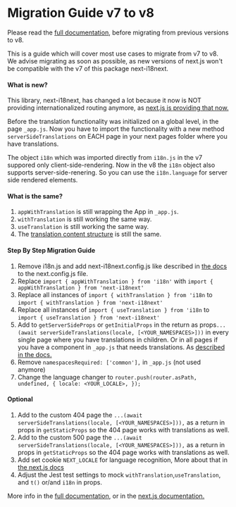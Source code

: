 
# Migration Guide v7 to v8

Please read the [full documentation](https://github.com/isaachinman/next-i18next/blob/master/README.md), before migrating from previous versions to v8.

This is a guide which will cover most use cases to migrate from v7 to v8.
We advise migrating as soon as possible, as new versions of next.js won't be compatible with the v7 of this package next-i18next.

#### What is new?
This library, next-i18next, has changed a lot because it now is NOT providing internationalized routing anymore, as [next.js is providing that now.](https://nextjs.org/docs/advanced-features/i18n-routing)

Before the translation functionality was initialized on a global level, in the page `_app.js`. Now you have to import the functionality with a new method `serverSideTranslations` on EACH page in your next pages folder where you have translations.

The object `i18n` which was imported directly  from `i18n.js` in the v7 suppored only client-side-rendering. Now in the v8 the `i18n` object also supports server-side-renering. So you can use the `i18n.language` for server side rendered elements.

#### What is the same?
1. `appWithTranslation` is still wrapping the App in `_app.js`.
2. `withTranslation` is still working the same way.
3. `useTranslation` is still working the same way.
4. The [translation content structure](https://github.com/isaachinman/next-i18next/blob/master/README.md#2-translation-content) is still the same.

#### Step By Step Migration Guide

1.  Remove i18n.js and add next-i18next.config.js like described in [the docs](https://github.com/isaachinman/next-i18next#3-project-setup) to the next.config.js file.
2. Replace `import { appWithTranslation } from 'i18n'` with `import { appWithTranslation } from 'next-i18next'`
3.  Replace all instances of `import { withTranslation } from 'i18n`  to  `import { withTranslation } from 'next-i18next'`
4. Replace all instances of `import { useTranslation } from 'i18n`  to  `import { useTranslation } from 'next-i18next'`
5.  Add to `getServerSideProps` or `getInitialProps` in the return as props`...(await serverSideTranslations(locale, [<YOUR_NAMESPACES>]))`  in every single page where you have translations in children. Or in all pages if you have a component in `_app.js` that needs translations. As [described in the docs.](https://github.com/isaachinman/next-i18next#serversidetranslations)
6.  Remove  `namespacesRequired: ['common'],`  in `_app.js` (not used anymore)
7.  Change the language changer to  `router.push(router.asPath, undefined, { locale: <YOUR_LOCALE>, });`

#### Optional
1. Add to the custom 404 page the `...(await serverSideTranslations(locale, [<YOUR_NAMESPACES>])),`  as a return in props in `getStaticProps` so the 404 page works with translations as well.
2. Add to the custom 500 page the `...(await serverSideTranslations(locale, [<YOUR_NAMESPACES>])),`  as a return in props in `getStaticProps` so the 404 page works with translations as well.
3. Add set cookie `NEXT_LOCALE` for language recognition, More about that in [the next.js docs](https://nextjs.org/docs/advanced-features/i18n-routing#leveraging-the-next_locale-cookie)
4.  Adjust the Jest test settings to mock `withTranslation`,`useTranslation`, and `t()` or/and `i18n` in props.


More info in the [full documentation](https://github.com/isaachinman/next-i18next/blob/master/README.md), or in the [next.js documentation.](https://nextjs.org/docs/advanced-features/i18n-routing)
